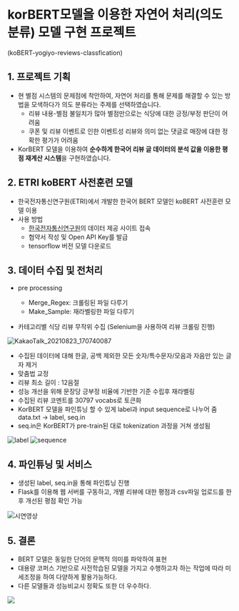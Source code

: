 # korBERT모델을 이용한 자연어 처리(의도 분류) 모델 구현 프로젝트
(koBERT-yogiyo-reviews-classfication)

## 1. 프로젝트 기획
 - 현 별점 시스템의 문제점에 착안하여, 자연어 처리를 통해 문제를 해결할 수 있는 방법을 모색하다가 의도 분류라는 주제를 선택하였습니다.
   - 리뷰 내용-별점 불일치가 많아 별점만으로는 식당에 대한 긍정/부정 판단이 어려움
   - 쿠폰 및 리뷰 이벤트로 인한 이벤트성 리뷰와 의미 없는 댓글로 매장에 대한 정확한 평가가 어려움
 - KorBERT 모델을 이용하여 **순수하게 한국어 리뷰 글 데이터의 분석 값을 이용한 평점 재계산 시스템**을 구현하였습니다.
 
## 2. ETRI koBERT 사전훈련 모델
 - 한국전자통신연구원(ETRI)에서 개발한 한국어 BERT 모델인 koBERT 사전훈련 모델 이용
 - 사용 방법
   - [한국전자통신연구원](https://aiopen.etri.re.kr/service_dataset.php)의 데이터 제공 사이트 접속
   - 협약서 작성 및 Open API Key를 발급
   - tensorflow 버전 모델 다운로드

## 3. 데이터 수집 및 전처리
 - pre processing
   - Merge_Regex: 크롤링된 파일 다루기
   - Make_Sample: 재라벨링한 파일 다루기

 - 카테고리별 식당 리뷰 무작위 수집 (Selenium을 사용하여 리뷰 크롤링 진행)
 
![KakaoTalk_20210823_170740087](https://user-images.githubusercontent.com/8359931/130415887-f93f4949-19bf-43df-b39b-e86277d07ebe.gif)
 
 - 수집된 데이터에 대해 한글, 공백 제외한 모든 숫자/특수문자/모음과 자음만 있는 글자 제거
 - 맞춤법 교정
 - 리뷰 최소 길이 : 12음절
 - 성능 개선을 위해 문장당 긍부정 비율에 기반한 기준 수립후 재라벨링
 - 수집된 리뷰 코멘트를 30797 vocabs로 토큰화
 - KorBERT 모델을 파인튜닝 할 수 있게 label과 input sequence로 나누어 줌 data.txt -> label, seq.in
 - seq.in은 KorBERT가 pre-train된 대로 tokenization 과정을 거쳐 생성됨
   
 ![label](https://user-images.githubusercontent.com/8359931/130418608-57c32632-98ba-4119-a9de-e7ad8379d231.PNG)
 ![sequence](https://user-images.githubusercontent.com/8359931/130418620-d5982006-9965-403f-b732-7b9a51d65604.PNG)
  
 ## 4. 파인튜닝 및 서비스
  - 생성된 label, seq.in을 통해 파인튜닝 진행
  - Flask를 이용해 웹 서버를 구동하고, 개별 리뷰에 대한 평점과
    csv파일 업로드를 한 후 개선된 평점 확인 가능
  
 ![시연영상](https://user-images.githubusercontent.com/8359931/130537602-b3cba16c-9a00-4b8c-b3c5-a003447d8676.gif)

 ## 5. 결론
  - BERT 모델은 동일한 단어의 문맥적 의미를 파악하여 표현
  - 대용량 코퍼스 기반으로 사전학습된 모델을 가지고 수행하고자 하는 작업에 따라
    미세조정을 하여 다양하게 활용가능하다.
  - 다른 모델들과 성능비교시 정확도 또한 더 우수하다.
  
   ![](https://i.imgur.com/gYlPKr7.png)
  


